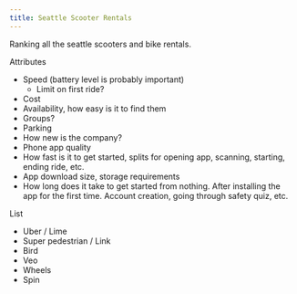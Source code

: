 ```yaml
---
title: Seattle Scooter Rentals
---
```


Ranking all the seattle scooters and bike rentals.

Attributes

- Speed (battery level is probably important)
  - Limit on first ride?
- Cost
- Availability, how easy is it to find them
- Groups?
- Parking
- How new is the company?
- Phone app quality
- How fast is it to get started, splits for opening app, scanning, starting, ending ride, etc.
- App download size, storage requirements
- How long does it take to get started from nothing. After installing the app for the first time. Account creation, going through safety quiz, etc.

List

- Uber / Lime
- Super pedestrian / Link
- Bird
- Veo
- Wheels
- Spin
